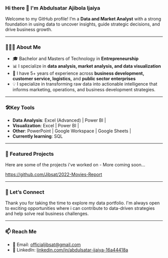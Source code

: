 ### Hi there 👋 I'm Abdulsatar Ajibola Ijaiya

Welcome to my GitHub profile! I’m a **Data and Market Analyst** with a strong foundation in using data to uncover insights, guide strategic decisions, and drive business growth.

---

### 👨🏽‍💻 About Me
- 🎓 Bachelor and Masters of Technology in **Entrepreneurship**
- 📊 I specialize in **data analysis, market analysis, and data visualization**
- 💼 I have 5+ years of experience across **business development, customer service, logistics,** and **public sector enterprises**
- 💡 I specialize in transforming raw data into actionable intelligence that informs marketing, operations, and business development strategies.

---

### 🛠️Key Tools
- **Data Analysis**: Excel (Advanced) | Power BI |
- **Visualization**: Excel | Power BI |
- **Other**: PowerPoint | Google Workspace | Google Sheets |
- **Currently learning**: SQL

---

### 🔎 Featured Projects
Here are some of the projects i've worked on - More coming soon...

https://github.com/Jibsat/2022-Movies-Report

---

### 🤝 Let’s Connect
Thank you for taking the time to explore my data portfolio. I'm always open to exciting opportunities where i can contribute to data-driven strategies and help solve real business challenges.

---

### 📫 Reach Me
- 📧 Email: [officialjibsat@gmail.com](mailto:officialjibsat@gmail.com)
- 💼 LinkedIn: [linkedin.com/in/abdulsatar-ijaiya-16a44418a](https://www.linkedin.com/in/abdulsatar-ijaiya-16a44418a)
